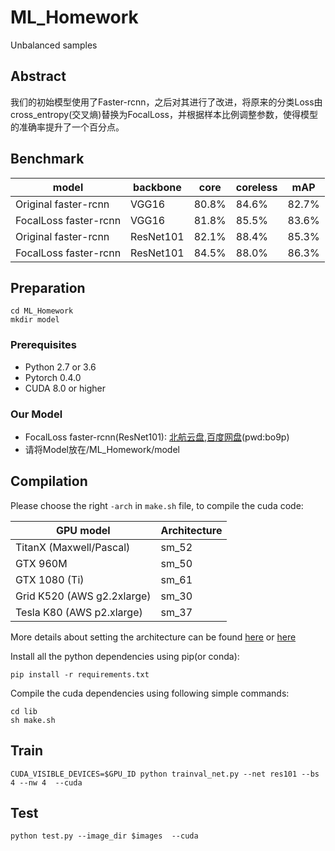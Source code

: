 # ML_Homework
Unbalanced samples
## Abstract
我们的初始模型使用了Faster-rcnn，之后对其进行了改进，将原来的分类Loss由cross_entropy(交叉熵)替换为FocalLoss，并根据样本比例调整参数，使得模型的准确率提升了一个百分点。
## Benchmark

model | backbone | core | coreless | mAP
-----|-----|-----|-----|-----
Original faster-rcnn|VGG16|80.8%|84.6%|82.7%
FocalLoss faster-rcnn|VGG16|81.8%|85.5%|83.6%
Original faster-rcnn|ResNet101|82.1%|88.4%|85.3%
FocalLoss faster-rcnn|ResNet101|84.5%|88.0%|86.3%

## Preparation

```
cd ML_Homework
mkdir model
```

### Prerequisites

* Python 2.7 or 3.6
* Pytorch 0.4.0
* CUDA 8.0 or higher

### Our Model

* FocalLoss faster-rcnn(ResNet101): [北航云盘](https://bhpan.buaa.edu.cn:443/link/27C3DF0CEB64E8C4C9C0373BAE355B09),[百度网盘](https://pan.baidu.com/s/1HLT2HWZ8Ch_rvG-q94B2Gw)(pwd:bo9p)
* 请将Model放在/ML_Homework/model

## Compilation

Please choose the right `-arch` in `make.sh` file, to compile the cuda code:

  | GPU model  | Architecture |
  | ------------- | ------------- |
  | TitanX (Maxwell/Pascal) | sm_52 |
  | GTX 960M | sm_50 |
  | GTX 1080 (Ti) | sm_61 |
  | Grid K520 (AWS g2.2xlarge) | sm_30 |
  | Tesla K80 (AWS p2.xlarge) | sm_37 |

More details about setting the architecture can be found [here](https://developer.nvidia.com/cuda-gpus) or [here](http://arnon.dk/matching-sm-architectures-arch-and-gencode-for-various-nvidia-cards/)

Install all the python dependencies using pip(or conda):
```
pip install -r requirements.txt
```

Compile the cuda dependencies using following simple commands:

```
cd lib
sh make.sh
```

## Train
```
CUDA_VISIBLE_DEVICES=$GPU_ID python trainval_net.py --net res101 --bs 4 --nw 4  --cuda
```

## Test
```
python test.py --image_dir $images  --cuda
```
